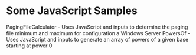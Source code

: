# Some JavaScript Samples

PagingFileCalculator - Uses JavaScript and inputs to determine the paging file minimum and maximum for configuration a Windows Server
PowersOf - Uses JavaScript and inputs to generate an array of powers of a given base starting at power 0
